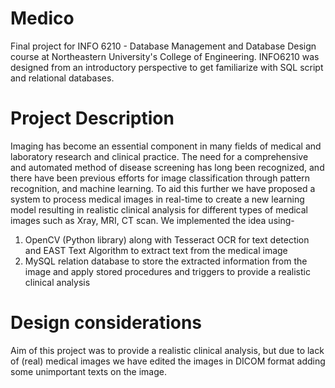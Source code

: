 # Medico
Final project for INFO 6210 - Database Management and Database Design course at Northeastern University's College of Engineering. INFO6210 was designed from an introductory perspective to get familiarize with SQL script and relational databases.

# Project Description
Imaging has become an essential component in many fields of medical and laboratory research and clinical practice. The need for a comprehensive and automated method of disease screening has long been recognized, and there have been previous efforts for image classification through pattern recognition, and machine learning. To aid this further we have proposed a system to process medical images in real-time to create a new learning model resulting in realistic clinical analysis for different types of medical images such as Xray, MRI, CT scan. We implemented the idea using-

1. OpenCV (Python library) along with Tesseract OCR for text detection and EAST Text Algorithm to extract text from the medical image
2. MySQL relation database to store the extracted information from the image and apply stored procedures and triggers to provide a realistic clinical analysis

# Design considerations
Aim of this project was to provide a realistic clinical analysis, but due to lack of (real) medical images we have edited the images in DICOM format adding some unimportant texts on the image.

